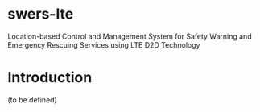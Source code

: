 # swers-lte
Location-based Control and Management System for Safety Warning and Emergency Rescuing Services using LTE D2D Technology

# Introduction
(to be defined)
